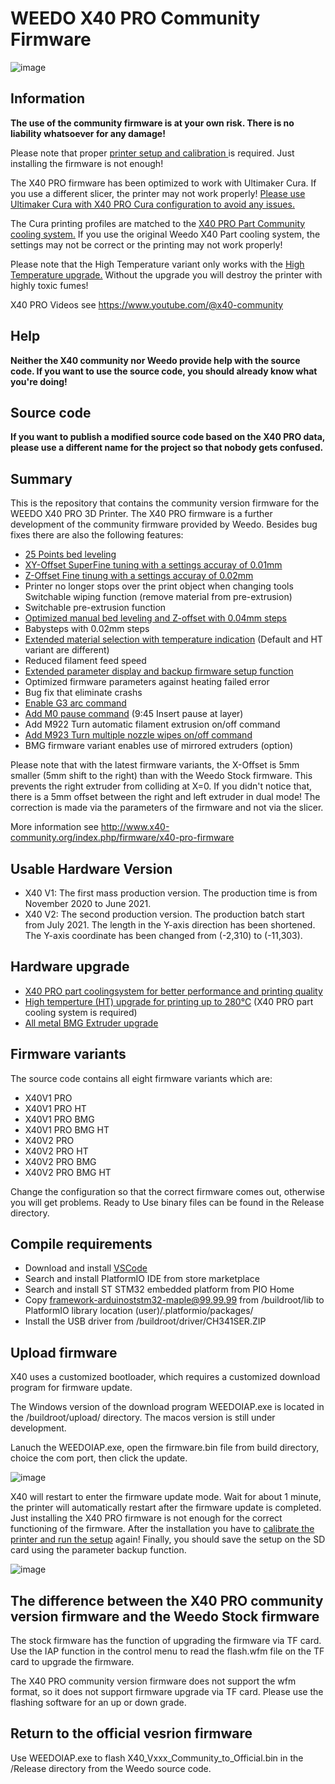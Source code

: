 # WEEDO X40 PRO Community Firmware
![image](http://www.x40-community.org/images/x40/Weedo_X40_PRO.png)

## Information
**The use of the community firmware is at your own risk. There is no liability whatsoever for any damage!** 

Please note that proper [printer setup and calibration ](http://www.x40-community.org/index.php/the-3d-printer/weedo-x40-commissioning) is required. Just installing the firmware is not enough!

The X40 PRO firmware has been optimized to work with Ultimaker Cura. If you use a different slicer, the printer may not work properly! [Please use Ultimaker Cura with X40 PRO Cura configuration to avoid any issues.](https://github.com/x40-Community/Cura_for_Weedo_X40_PRO)

The Cura printing profiles are matched to the [X40 PRO Part Community cooling system.](https://github.com/x40-Community/X40_PRO-Community_Coolingsystem) If you use the original Weedo X40 Part cooling system, the settings may not be correct or the printing may not work properly!

Please note that the High Temperature variant only works with the [High Temperature upgrade.](http://www.x40-community.org/index.php/firmware/x40-pro-high-temperature) Without the upgrade you will destroy the printer with highly toxic fumes!

X40 PRO Videos see https://www.youtube.com/@x40-community

## Help
**Neither the X40 community nor Weedo provide help with the source code. If you want to use the source code, you should already know what you're doing!**

## Source code
**If you want to publish a modified source code based on the X40 PRO data, please use a different name for the project so that nobody gets confused.**

## Summary
This is the repository that contains the community version firmware for the WEEDO X40 PRO 3D Printer. The X40 PRO firmware is a further development of the community firmware provided by Weedo. Besides bug fixes there are also the following features:
- [25 Points bed leveling](https://www.youtube.com/watch?v=VdxImaRn2HA)
- [XY-Offset SuperFine tuning with a settings accuray of 0.01mm](https://www.youtube.com/watch?v=hFpMcKlDiqc)
- [Z-Offset Fine tinung with a settings accuray of 0.02mm](https://www.youtube.com/watch?v=PPG9tR3tM6Q)
- Printer no longer stops over the print object when changing tools Switchable wiping function (remove material from pre-extrusion)
- Switchable pre-extrusion function
- [Optimized manual bed leveling and Z-offset with 0.04mm steps](https://www.youtube.com/watch?v=r8c9Bha43AU&t=43s)
- Babysteps with 0.02mm steps
- [Extended material selection with temperature indication](https://www.youtube.com/watch?v=TUhd4CYle5w) (Default and HT variant are different)
- Reduced filament feed speed
- [Extended parameter display and backup firmware setup function](https://www.youtube.com/watch?v=IR-A73ipVLk)
- Optimized firmware parameters against heating failed error
- Bug fix that eliminate crashs
- [Enable G3 arc command](https://www.youtube.com/watch?v=envSduZ9SGM)
- [Add M0 pause command](https://www.youtube.com/watch?v=T580yVQAL4M&t=584s) (9:45 Insert pause at layer)
- Add M922 Turn automatic filament extrusion on/off command
- [Add M923 Turn multiple nozzle wipes on/off command](https://www.youtube.com/watch?v=IR-A73ipVLk)
- BMG firmware variant enables use of mirrored extruders (option)

Please note that with the latest firmware variants, the X-Offset is 5mm smaller (5mm shift to the right) than with the Weedo Stock firmware. This prevents the right extruder from colliding at X=0. If you didn't notice that, there is a 5mm offset between the right and left extruder in dual mode! The correction is made via the parameters of the firmware and not via the slicer.

More information see http://www.x40-community.org/index.php/firmware/x40-pro-firmware

## Usable Hardware Version 
- X40 V1: The first mass production version. The production time is from November 2020 to June 2021.
- X40 V2: The second production version. The production batch start from July 2021.
The length in the Y-axis direction has been shortened. The Y-axis coordinate has been changed from (-2,310) to (-11,303).

## Hardware upgrade
- [X40 PRO part coolingsystem for better performance and printing quality](https://github.com/x40-Community/X40_PRO-Community_Coolingsystem)
- [High temperture (HT) upgrade for printing up to 280°C](http://www.x40-community.org/index.php/firmware/x40-pro-high-temperature) (X40 PRO part cooling system is required)
- [All metal BMG Extruder upgrade](http://www.x40-community.org/index.php/firmware/weedo-x40-extruder-upgrade)

## Firmware variants
The source code contains all eight firmware variants which are:
- X40V1 PRO
- X40V1 PRO HT
- X40V1 PRO BMG
- X40V1 PRO BMG HT
- X40V2 PRO
- X40V2 PRO HT
- X40V2 PRO BMG
- X40V2 PRO BMG HT

Change the configuration so that the correct firmware comes out, otherwise you will get problems.
Ready to Use binary files can be found in the Release directory.

## Compile requirements

- Download and install [VSCode](https://code.visualstudio.com/)
- Search and install PlatformIO IDE from store marketplace
- Search and install ST STM32 embedded platform from PIO Home
- Copy framework-arduinoststm32-maple@99.99.99 from /buildroot/lib to PlatformIO library location (user)/.platformio/packages/
- Install the USB driver from /buildroot/driver/CH341SER.ZIP

## Upload firmware

X40 uses a customized bootloader, which requires a customized download program for firmware update.  

The Windows version of the download program WEEDOIAP.exe is located in the /buildroot/upload/ directory. The macos version is still under development.

Lanuch the WEEDOIAP.exe, open the firmware.bin file from build directory, choice the com port, then click the update.

![image](http://www.weedo.ltd/wp-content/uploads/2021/04/weedoiap.png)

X40 will restart to enter the firmware update mode. Wait for about 1 minute, the printer will automatically restart after the firmware update is completed.
Just installing the X40 PRO firmware is not enough for the correct functioning of the firmware. After the installation you have to [calibrate the printer  and run the setup](http://www.x40-community.org/index.php/the-3d-printer/weedo-x40-commissioning) again! Finally, you should save the setup on the SD card using the parameter backup function.

![image](http://www.weedo.ltd/wp-content/uploads/2021/04/iap.jpg)



## The difference between the X40 PRO community version firmware and the Weedo Stock firmware

The stock firmware has the function of upgrading the firmware via TF card. Use the IAP function in the control menu to read the flash.wfm file on the TF card to upgrade the firmware.

The X40 PRO community version firmware does not support the wfm format, so it does not support firmware upgrade via TF card. Please use the flashing software for an up or down grade.


## Return to the official vesrion firmware

Use WEEDOIAP.exe to flash X40_Vxxx_Community_to_Official.bin in the /Release directory from the Weedo source code.
